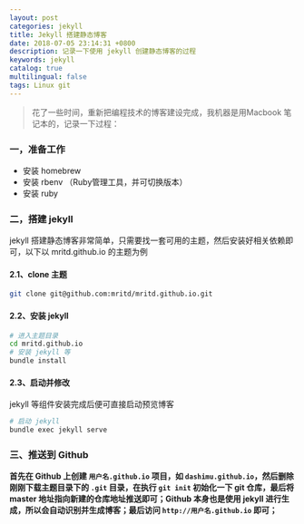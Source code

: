 ```yaml
---
layout: post
categories: jekyll
title: Jekyll 搭建静态博客
date: 2018-07-05 23:14:31 +0800
description: 记录一下使用 jekyll 创建静态博客的过程
keywords: jekyll
catalog: true
multilingual: false
tags: Linux git 
---
```


> 花了一些时间，重新把编程技术的博客建设完成，我机器是用Macbook 笔记本的，记录一下过程：

### 一，准备工作

- 安装 homebrew 
- 安装 rbenv （Ruby管理工具，并可切换版本）
- 安装 ruby


### 二，搭建 jekyll

jekyll 搭建静态博客非常简单，只需要找一套可用的主题，然后安装好相关依赖即可，以下以 mritd.github.io 的主题为例

#### 2.1、clone 主题

``` sh
git clone git@github.com:mritd/mritd.github.io.git
```

#### 2.2、安装 jekyll

``` sh
# 进入主题目录
cd mritd.github.io
# 安装 jekyll 等
bundle install
```

#### 2.3、启动并修改

jekyll 等组件安装完成后便可直接启动预览博客

``` sh
# 启动 jekyll  
bundle exec jekyll serve
```

### 三、推送到 Github

**首先在 Github 上创建 `用户名.github.io` 项目，如 `dashimu.github.io`，然后删除刚刚下载主题目录下的 `.git` 目录，在执行 `git init` 初始化一下 git 仓库，最后将 master 地址指向新建的仓库地址推送即可；Github 本身也是使用 jekyll 进行生成，所以会自动识别并生成博客；最后访问 `http://用户名.github.io` 即可；**
